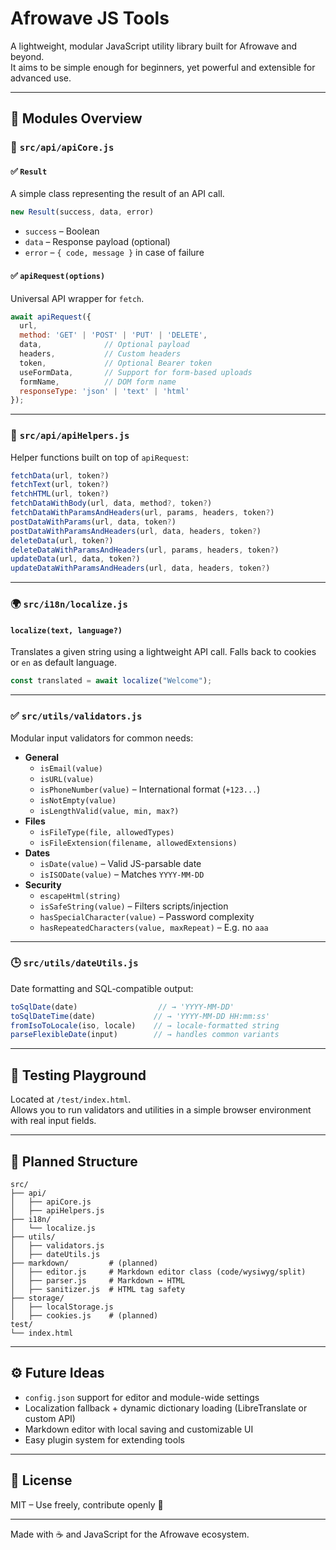# Afrowave JS Tools

A lightweight, modular JavaScript utility library built for Afrowave and beyond.  
It aims to be simple enough for beginners, yet powerful and extensible for advanced use.

---

## 🧰 Modules Overview

### 📆 `src/api/apiCore.js`

#### ✅ `Result`
A simple class representing the result of an API call.

```js
new Result(success, data, error)
```

- `success` – Boolean
- `data` – Response payload (optional)
- `error` – `{ code, message }` in case of failure

#### ✅ `apiRequest(options)`
Universal API wrapper for `fetch`.

```js
await apiRequest({
  url,
  method: 'GET' | 'POST' | 'PUT' | 'DELETE',
  data,              // Optional payload
  headers,           // Custom headers
  token,             // Optional Bearer token
  useFormData,       // Support for form-based uploads
  formName,          // DOM form name
  responseType: 'json' | 'text' | 'html'
});
```

---

### 🚀 `src/api/apiHelpers.js`

Helper functions built on top of `apiRequest`:

```js
fetchData(url, token?)
fetchText(url, token?)
fetchHTML(url, token?)
fetchDataWithBody(url, data, method?, token?)
fetchDataWithParamsAndHeaders(url, params, headers, token?)
postDataWithParams(url, data, token?)
postDataWithParamsAndHeaders(url, data, headers, token?)
deleteData(url, token?)
deleteDataWithParamsAndHeaders(url, params, headers, token?)
updateData(url, data, token?)
updateDataWithParamsAndHeaders(url, data, headers, token?)
```

---

### 🌍 `src/i18n/localize.js`

#### `localize(text, language?)`

Translates a given string using a lightweight API call.
Falls back to cookies or `en` as default language.

```js
const translated = await localize("Welcome");
```

---

### ✅ `src/utils/validators.js`

Modular input validators for common needs:

- **General**
  - `isEmail(value)`
  - `isURL(value)`
  - `isPhoneNumber(value)` – International format (`+123...`)
  - `isNotEmpty(value)`
  - `isLengthValid(value, min, max?)`
- **Files**
  - `isFileType(file, allowedTypes)`
  - `isFileExtension(filename, allowedExtensions)`
- **Dates**
  - `isDate(value)` – Valid JS-parsable date
  - `isISODate(value)` – Matches `YYYY-MM-DD`
- **Security**
  - `escapeHtml(string)`
  - `isSafeString(value)` – Filters scripts/injection
  - `hasSpecialCharacter(value)` – Password complexity
  - `hasRepeatedCharacters(value, maxRepeat)` – E.g. no `aaa`

---

### 🕒 `src/utils/dateUtils.js`

Date formatting and SQL-compatible output:

```js
toSqlDate(date)                  // → 'YYYY-MM-DD'
toSqlDateTime(date)             // → 'YYYY-MM-DD HH:mm:ss'
fromIsoToLocale(iso, locale)    // → locale-formatted string
parseFlexibleDate(input)        // → handles common variants
```

---

## 🥪 Testing Playground

Located at `/test/index.html`.  
Allows you to run validators and utilities in a simple browser environment with real input fields.

---

## 📁 Planned Structure

```
src/
├── api/
│   ├── apiCore.js
│   ├── apiHelpers.js
├── i18n/
│   └── localize.js
├── utils/
│   ├── validators.js
│   ├── dateUtils.js
├── markdown/         # (planned)
│   ├── editor.js     # Markdown editor class (code/wysiwyg/split)
│   ├── parser.js     # Markdown ↔ HTML
│   ├── sanitizer.js  # HTML tag safety
├── storage/
│   ├── localStorage.js
│   ├── cookies.js    # (planned)
test/
└── index.html
```

---

## ⚙️ Future Ideas

- `config.json` support for editor and module-wide settings
- Localization fallback + dynamic dictionary loading (LibreTranslate or custom API)
- Markdown editor with local saving and customizable UI
- Easy plugin system for extending tools

---

## 📜 License

MIT – Use freely, contribute openly 💚

---

Made with ☕ and JavaScript for the Afrowave ecosystem.
